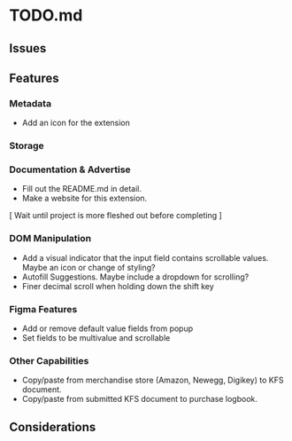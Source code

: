 # **TODO.md**

## **Issues**

## **Features**

### Metadata

- Add an icon for the extension

### Storage

### Documentation & Advertise

- Fill out the README.md in detail.
- Make a website for this extension.

[ Wait until project is more fleshed out before completing ]

### DOM Manipulation

- Add a visual indicator that the input field contains scrollable values. Maybe an icon or change of styling?
- Autofill Suggestions. Maybe include a dropdown for scrolling?
- Finer decimal scroll when holding down the shift key

### Figma Features

- Add or remove default value fields from popup
- Set fields to be multivalue and scrollable

### Other Capabilities

- Copy/paste from merchandise store (Amazon, Newegg, Digikey) to KFS document.
- Copy/paste from submitted KFS document to purchase logbook.

## **Considerations**

